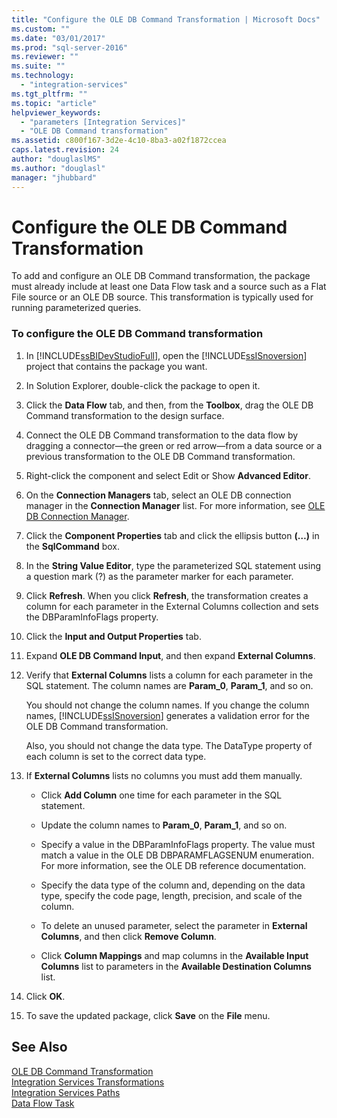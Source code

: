 ```yaml
---
title: "Configure the OLE DB Command Transformation | Microsoft Docs"
ms.custom: ""
ms.date: "03/01/2017"
ms.prod: "sql-server-2016"
ms.reviewer: ""
ms.suite: ""
ms.technology: 
  - "integration-services"
ms.tgt_pltfrm: ""
ms.topic: "article"
helpviewer_keywords: 
  - "parameters [Integration Services]"
  - "OLE DB Command transformation"
ms.assetid: c800f167-3d2e-4c10-8ba3-a02f1872ccea
caps.latest.revision: 24
author: "douglaslMS"
ms.author: "douglasl"
manager: "jhubbard"
---
```

# Configure the OLE DB Command Transformation
  To add and configure an OLE DB Command transformation, the package must already include at least one Data Flow task and a source such as a Flat File source or an OLE DB source. This transformation is typically used for running parameterized queries.  
  
### To configure the OLE DB Command transformation  
  
1.  In [!INCLUDE[ssBIDevStudioFull](../../../includes/ssbidevstudiofull-md.md)], open the [!INCLUDE[ssISnoversion](../../../includes/ssisnoversion-md.md)] project that contains the package you want.  
  
2.  In Solution Explorer, double-click the package to open it.  
  
3.  Click the **Data Flow** tab, and then, from the **Toolbox**, drag the OLE DB Command transformation to the design surface.  
  
4.  Connect the OLE DB Command transformation to the data flow by dragging a connector—the green or red arrow—from a data source or a previous transformation to the OLE DB Command transformation.  
  
5.  Right-click the component and select Edit or Show **Advanced Editor**.  
  
6.  On the **Connection Managers** tab, select an OLE DB connection manager in the **Connection Manager** list. For more information, see [OLE DB Connection Manager](../../../integration-services/connection-manager/ole-db-connection-manager.md).  
  
7.  Click the **Component Properties** tab and click the ellipsis button **(…)** in the **SqlCommand** box.  
  
8.  In the **String Value Editor**, type the parameterized SQL statement using a question mark (?) as the parameter marker for each parameter.  
  
9. Click **Refresh**. When you click **Refresh**, the transformation creates a column for each parameter in the External Columns collection and sets the DBParamInfoFlags property.  
  
10. Click the **Input and Output Properties** tab.  
  
11. Expand **OLE DB Command Input**, and then expand **External Columns**.  
  
12. Verify that **External Columns** lists a column for each parameter in the SQL statement. The column names are **Param_0**, **Param_1**, and so on.  
  
     You should not change the column names. If you change the column names, [!INCLUDE[ssISnoversion](../../../includes/ssisnoversion-md.md)] generates a validation error for the OLE DB Command transformation.  
  
     Also, you should not change the data type. The DataType property of each column is set to the correct data type.  
  
13. If **External Columns** lists no columns you must add them manually.  
  
    -   Click **Add Column** one time for each parameter in the SQL statement.  
  
    -   Update the column names to **Param_0**, **Param_1**, and so on.  
  
    -   Specify a value in the DBParamInfoFlags property. The value must match a value in the OLE DB DBPARAMFLAGSENUM enumeration. For more information, see the OLE DB reference documentation.  
  
    -   Specify the data type of the column and, depending on the data type, specify the code page, length, precision, and scale of the column.  
  
    -   To delete an unused parameter, select the parameter in **External Columns**, and then click **Remove Column**.  
  
    -   Click **Column Mappings** and map columns in the **Available Input Columns** list to parameters in the **Available Destination Columns** list.  
  
14. Click **OK**.  
  
15. To save the updated package, click **Save** on the **File** menu.  
  
## See Also  
 [OLE DB Command Transformation](../../../integration-services/data-flow/transformations/ole-db-command-transformation.md)   
 [Integration Services Transformations](../../../integration-services/data-flow/transformations/integration-services-transformations.md)   
 [Integration Services Paths](../../../integration-services/data-flow/integration-services-paths.md)   
 [Data Flow Task](../../../integration-services/control-flow/data-flow-task.md)  
  
  